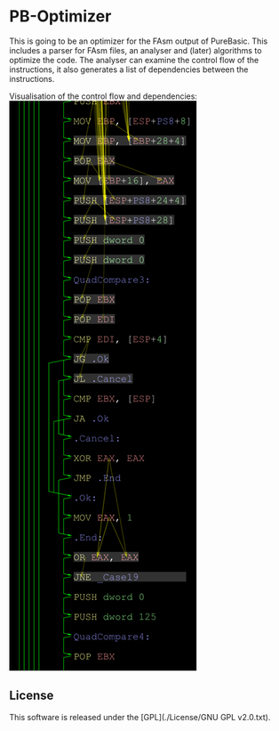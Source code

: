 PB-Optimizer
=====

This is going to be an optimizer for the FAsm output of PureBasic.
This includes a parser for FAsm files, an analyser and (later) algorithms to optimize the code.
The analyser can examine the control flow of the instructions, it also generates a list of dependencies between the instructions.

Visualisation of the control flow and dependencies:
![<Image missing>](https://raw.githubusercontent.com/Dadido3/PB-Optimizer/master/Screenshots/Dependencies.png)

## License
This software is released under the [GPL](./License/GNU GPL v2.0.txt).
